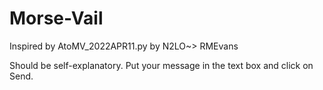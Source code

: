 # Morse-Vail

Inspired by AtoMV_2022APR11.py by N2LO~> RMEvans

Should be self-explanatory. Put your message in the text box and click on Send.
